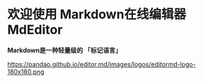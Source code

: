 # 欢迎使用 Markdown在线编辑器 MdEditor

**Markdown是一种轻量级的 「标记语言」**

https://pandao.github.io/editor.md/images/logos/editormd-logo-180x180.png
